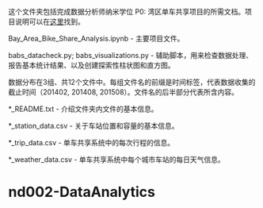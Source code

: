 这个文件夹包括完成数据分析师纳米学位 P0: 湾区单车共享项目的所需文档。项目说明可以在[这里](https://classroom.udacity.com/nanodegrees/nd002/parts/0021345401/modules/457618393275461/lessons/4576183932239847/concepts/45809743450923#)找到。

Bay\_Area\_Bike\_Share\_Analysis.ipynb - 主要项目文件。

babs\_datacheck.py; babs\_visualizations.py - 辅助脚本，用来检查数据处理、报告基本统计结果、以及创建探索性柱状图和直方图。



数据分布在3组、共12个文件中。每组文件名的前缀是时间标签，代表数据收集的截止时间（201402, 201408, 201508）。文件名的后半部分代表所含内容。

\*\_README.txt - 介绍文件夹内文件的基本信息。

\*\_station\_data.csv - 关于车站位置和容量的基本信息。

\*\_trip\_data.csv - 单车共享系统中的每次行程的信息。

\*\_weather\_data.csv - 单车共享系统中每个城市车站的每日天气信息。
# nd002-DataAnalytics
